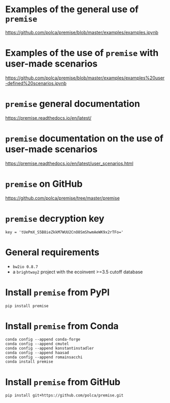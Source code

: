 # Examples of the general use of ``premise``
https://github.com/polca/premise/blob/master/examples/examples.ipynb

# Examples of the use of ``premise`` with user-made scenarios
https://github.com/polca/premise/blob/master/examples/examples%20user-defined%20scenarios.ipynb

# ``premise`` general documentation
https://premise.readthedocs.io/en/latest/

# ``premise`` documentation on the use of user-made scenarios
https://premise.readthedocs.io/en/latest/user_scenarios.html

# ``premise`` on GitHub
https://github.com/polca/premise/tree/master/premise

# ``premise`` decryption key
```
key = 'tUePmX_S5B8ieZkkM7WUU2CnO8SmShwmAeWK9x2rTFo='
```

# General requirements
- ``bw2io 0.8.7``
- a ``brightway2`` project with the ecoinvent >=3.5 cutoff database

# Install ``premise`` from PyPI
```
pip install premise
```

# Install ``premise`` from Conda
```
conda config --append conda-forge
conda config --append cmutel
conda config --append konstantinstadler
conda config --append haasad
conda config --append romainsacchi
conda install premise
```

# Install ``premise`` from GitHub
```
pip install git+https://github.com/polca/premise.git
```
